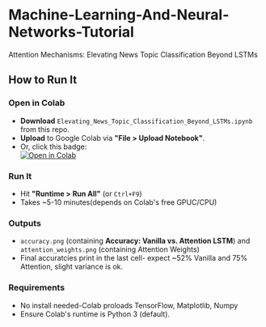 # Machine-Learning-And-Neural-Networks-Tutorial
Attention Mechanisms: Elevating News Topic Classification Beyond LSTMs

## How to Run It
### Open in Colab
- **Download** `Elevating_News_Topic_Classification_Beyond_LSTMs.ipynb` from this repo.
- **Upload** to Google Colab via **"File > Upload Notebook"**.
- Or, click this badge:  
  [![Open in Colab](https://colab.research.google.com/assets/colab-badge.svg)](https://colab.research.google.com/drive/1j0QdCWvNHoupuXRcFe3eZGEDnxoA5b9i?usp=sharing)

### Run It
- Hit **"Runtime > Run All"** (or `Ctrl+F9`)
- Takes ~5-10 minutes(depends on Colab's free GPUC/CPU)

### Outputs
- `accuracy.png` (containing **Accuracy: Vanilla vs. Attention LSTM**) and `attention_weights.png` (containing Attention Weights)
- Final accuratcies print in the last cell- expect ~52% Vanilla and 75% Attention, slight variance is ok.

### Requirements
- No install needed-Colab proloads TensorFlow, Matplotlib, Numpy
- Ensure Colab's runtime is Python 3 (default).
